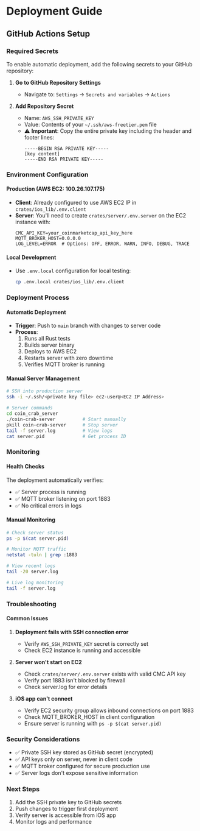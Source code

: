 # Deployment Guide

## GitHub Actions Setup

### Required Secrets

To enable automatic deployment, add the following secrets to your GitHub repository:

1. **Go to GitHub Repository Settings**
   - Navigate to: `Settings` → `Secrets and variables` → `Actions`

2. **Add Repository Secret**
   - Name: `AWS_SSH_PRIVATE_KEY`
   - Value: Contents of your `~/.ssh/aws-freetier.pem` file
   - ⚠️ **Important**: Copy the entire private key including the header and footer lines:
     ```
     -----BEGIN RSA PRIVATE KEY-----
     [key content]
     -----END RSA PRIVATE KEY-----
     ```

### Environment Configuration

#### Production (AWS EC2: 100.26.107.175)
- **Client**: Already configured to use AWS EC2 IP in `crates/ios_lib/.env.client`
- **Server**: You'll need to create `crates/server/.env.server` on the EC2 instance with:
  ```env
  CMC_API_KEY=your_coinmarketcap_api_key_here
  MQTT_BROKER_HOST=0.0.0.0
  LOG_LEVEL=ERROR  # Options: OFF, ERROR, WARN, INFO, DEBUG, TRACE
  ```

#### Local Development
- Use `.env.local` configuration for local testing:
  ```bash
  cp .env.local crates/ios_lib/.env.client
  ```

### Deployment Process

#### Automatic Deployment
- **Trigger**: Push to `main` branch with changes to server code
- **Process**: 
  1. Runs all Rust tests
  2. Builds server binary
  3. Deploys to AWS EC2
  4. Restarts server with zero downtime
  5. Verifies MQTT broker is running

#### Manual Server Management
```bash
# SSH into production server
ssh -i ~/.ssh/<private key file> ec2-user@<EC2 IP Address>

# Server commands
cd coin_crab_server
./coin-crab-server          # Start manually
pkill coin-crab-server      # Stop server  
tail -f server.log          # View logs
cat server.pid              # Get process ID
```

### Monitoring

#### Health Checks
The deployment automatically verifies:
- ✅ Server process is running
- ✅ MQTT broker listening on port 1883
- ✅ No critical errors in logs

#### Manual Monitoring
```bash
# Check server status
ps -p $(cat server.pid)

# Monitor MQTT traffic
netstat -tuln | grep :1883

# View recent logs  
tail -20 server.log

# Live log monitoring
tail -f server.log
```

### Troubleshooting

#### Common Issues

1. **Deployment fails with SSH connection error**
   - Verify `AWS_SSH_PRIVATE_KEY` secret is correctly set
   - Check EC2 instance is running and accessible

2. **Server won't start on EC2**
   - Check `crates/server/.env.server` exists with valid CMC API key
   - Verify port 1883 isn't blocked by firewall
   - Check server.log for error details

3. **iOS app can't connect**
   - Verify EC2 security group allows inbound connections on port 1883
   - Check MQTT_BROKER_HOST in client configuration
   - Ensure server is running with `ps -p $(cat server.pid)`

### Security Considerations

- ✅ Private SSH key stored as GitHub secret (encrypted)
- ✅ API keys only on server, never in client code
- ✅ MQTT broker configured for secure production use
- ✅ Server logs don't expose sensitive information

### Next Steps

1. Add the SSH private key to GitHub secrets
2. Push changes to trigger first deployment
3. Verify server is accessible from iOS app
4. Monitor logs and performance